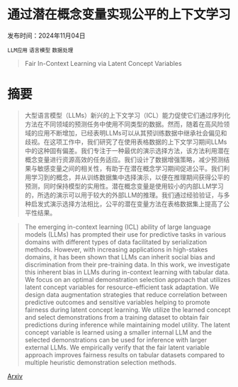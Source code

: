 # 通过潜在概念变量实现公平的上下文学习

发布时间：2024年11月04日

`LLM应用` `语言模型` `数据处理`

> Fair In-Context Learning via Latent Concept Variables

# 摘要

> 大型语言模型（LLMs）新兴的上下文学习（ICL）能力促使它们通过序列化方法在不同领域的预测任务中使用不同类型的数据。然而，随着在高风险领域的应用不断增加，已经表明LLMs可以从其预训练数据中继承社会偏见和歧视。在这项工作中，我们研究了在使用表格数据的上下文学习期间LLMs中的这种固有偏差。我们专注于一种最优的演示选择方法，该方法利用潜在概念变量进行资源高效的任务适应。我们设计了数据增强策略，减少预测结果与敏感变量之间的相关性，有助于在潜在概念学习期间促进公平。我们利用学习到的概念，并从训练数据集中选择演示，以便在推理期间获得公平的预测，同时保持模型的实用性。潜在概念变量是使用较小的内部LLM学习的，所选的演示可以用于较大的外部LLM的推理。我们通过经验验证，与多种启发式演示选择方法相比，公平的潜在变量方法在表格数据集上提高了公平性结果。

> The emerging in-context learning (ICL) ability of large language models (LLMs) has prompted their use for predictive tasks in various domains with different types of data facilitated by serialization methods. However, with increasing applications in high-stakes domains, it has been shown that LLMs can inherit social bias and discrimination from their pre-training data. In this work, we investigate this inherent bias in LLMs during in-context learning with tabular data. We focus on an optimal demonstration selection approach that utilizes latent concept variables for resource-efficient task adaptation. We design data augmentation strategies that reduce correlation between predictive outcomes and sensitive variables helping to promote fairness during latent concept learning. We utilize the learned concept and select demonstrations from a training dataset to obtain fair predictions during inference while maintaining model utility. The latent concept variable is learned using a smaller internal LLM and the selected demonstrations can be used for inference with larger external LLMs. We empirically verify that the fair latent variable approach improves fairness results on tabular datasets compared to multiple heuristic demonstration selection methods.

[Arxiv](https://arxiv.org/abs/2411.02671)